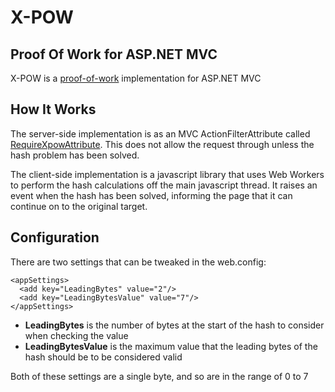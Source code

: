 # X-POW #

## Proof Of Work for ASP.NET MVC ##

X-POW is a [proof-of-work](http://en.wikipedia.org/wiki/Proof-of-work_system "proof-of-work") implementation for ASP.NET MVC

## How It Works ##

The server-side implementation is as an MVC ActionFilterAttribute called [RequireXpowAttribute](https://github.com/SneakyBrian/xpow/blob/master/xpow/RequireXpowAttribute.cs "RequireXpowAttribute"). This does not allow the request through unless the hash problem has been solved.

The client-side implementation is a javascript library that uses Web Workers to perform the hash calculations off the main javascript thread. It raises an event when the hash has been solved, informing the page that it can continue on to the original target.

## Configuration ##

There are two settings that can be tweaked in the web.config:

    <appSettings>
      <add key="LeadingBytes" value="2"/>
      <add key="LeadingBytesValue" value="7"/>
    </appSettings>

- **LeadingBytes** is the number of bytes at the start of the hash to consider when checking the value
- **LeadingBytesValue** is the maximum value that the leading bytes of the hash should be to be considered valid

Both of these settings are a single byte, and so are in the range of 0 to 7
